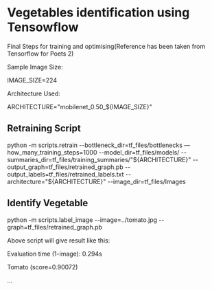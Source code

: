 # Vegetables identification using Tensowflow

Final Steps for training and optimising(Reference has been taken from Tensorflow for Poets 2)

Sample Image Size:

IMAGE_SIZE=224

Architecture Used:

ARCHITECTURE="mobilenet_0.50_${IMAGE_SIZE}"

## Retraining Script ##
python -m scripts.retrain   --bottleneck_dir=tf_files/bottlenecks   —how_many_training_steps=1000   --model_dir=tf_files/models/   --summaries_dir=tf_files/training_summaries/"${ARCHITECTURE}"   --output_graph=tf_files/retrained_graph.pb   --output_labels=tf_files/retrained_labels.txt   --architecture="${ARCHITECTURE}"   --image_dir=tf_files/Images

## Identify Vegetable ##
python -m scripts.label_image --image=../tomato.jpg --graph=tf_files/retrained_graph.pb

Above script will give result like this:

Evaluation time (1-image): 0.294s

Tomato (score=0.90072)

...

